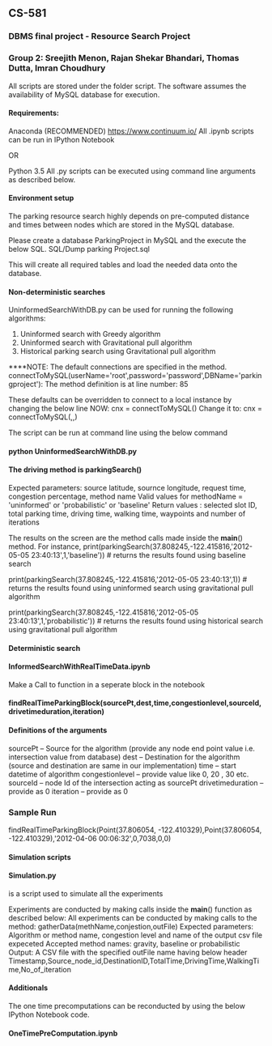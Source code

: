 ## CS-581
### DBMS final project - Resource Search Project

### Group 2: Sreejith Menon, Rajan Shekar Bhandari, Thomas Dutta, Imran Choudhury

All scripts are stored under the folder script. The software assumes the availability of MySQL database for execution.


#### Requirements:

Anaconda (RECOMMENDED)
https://www.continuum.io/
All .ipynb scripts can be run in IPython Notebook

OR 

Python 3.5
All .py scripts can be executed using command line arguments as described below.

#### Environment setup
The parking resource search highly depends on pre-computed distance and times between nodes which are stored in the MySQL database.

Please create a database ParkingProject in MySQL and the execute the below SQL.
SQL/Dump parking Project.sql

This will create all required tables and load the needed data onto the database.

#### Non-deterministic searches
UninformedSearchWithDB.py 
can be used for running the following algorithms:
1. Uninformed search with Greedy algorithm
2. Uninformed search with Gravitational pull algorithm
3. Historical parking search using Gravitational pull algorithm

****NOTE: The default connections are specified in the method.
connectToMySQL(userName='root',password='password',DBName='parkingproject'):
The method definition is at line number: 85

These defaults can be overridden to connect to a local instance by changing the below line
NOW: cnx = connectToMySQL()
Change it to: cnx = connectToMySQL(<user>,<password>,<dbname>)

The script can be run at command line using the below command
#### python UninformedSearchWithDB.py

#### The driving method is parkingSearch()
Expected parameters: source latitude, sournce longitude, request time, congestion percentage, method name
Valid values for methodName = 'uninformed' or 'probabilistic' or 'baseline' 
Return values : selected slot ID, total parking time, driving time, walking time, waypoints and number of iterations

The results on the screen are the method calls made inside the __main__() method.
For instance,
print(parkingSearch(37.808245,-122.415816,'2012-05-05 23:40:13',1,'baseline'))  # returns the results found using baseline search

print(parkingSearch(37.808245,-122.415816,'2012-05-05 23:40:13',1))  # returns the results found using uninformed search using gravitational pull algorithm

print(parkingSearch(37.808245,-122.415816,'2012-05-05 23:40:13',1,'probabilistic'))  # returns the results found using historical search using gravitational pull algorithm

#### Deterministic search
#### InformedSearchWithRealTimeData.ipynb

Make a Call to function in a seperate block in the notebook
#### findRealTimeParkingBlock(sourcePt,dest,time,congestionlevel,sourceId,drivetimeduration,iteration)

#### Definitions of the arguments
sourcePt – Source for the algorithm (provide any node end point value i.e. intersection value from database)
dest – Destination for the algorithm (source and destination are same in our implementation)
time – start datetime of algorithm
congestionlevel – provide value like 0, 20 , 30 etc.
sourceId – node Id of the intersection acting as sourcePt
drivetimeduration – provide as 0
iteration – provide as 0 

### Sample Run
findRealTimeParkingBlock(Point(37.806054, -122.410329),Point(37.806054, -122.410329),'2012-04-06 00:06:32',0,7038,0,0)


#### Simulation scripts
#### Simulation.py 
is a script used to simulate all the experiments

Experiments are conducted by making calls inside the __main__() function as described below:
All experiments can be conducted by making calls to the method:
gatherData(methName,conjestion,outFile)
Expected parameters: Algorithm or method name, congestion level and name of the output csv file expeceted
Accepted method names: gravity, baseline or probabilistic
Output: A CSV file with the specified outFile name having below header
Timestamp,Source_node_id,DestinationID,TotalTime,DrivingTime,WalkingTime,No_of_iteration

#### Additionals
The one time precomputations can be reconducted by using the below IPython Notebook code.
#### OneTimePreComputation.ipynb
